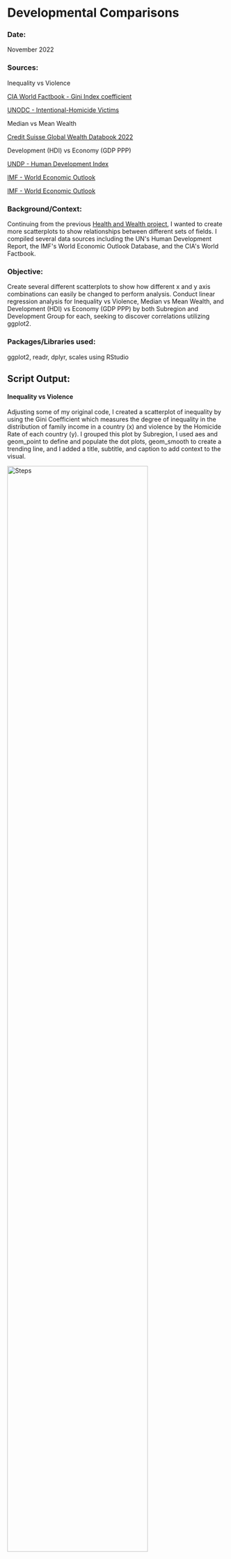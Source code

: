 <h1>Developmental Comparisons</h1>

### Date:
November 2022

### Sources:
Inequality vs Violence

[CIA World Factbook - Gini Index coefficient](https://www.cia.gov/the-world-factbook/field/gini-index-coefficient-distribution-of-family-income/country-comparison)

[UNODC - Intentional-Homicide Victims](https://dataunodc.un.org/dp-intentional-homicide-victims)

Median vs Mean Wealth

[Credit Suisse Global Wealth Databook 2022](https://www.credit-suisse.com/about-us-news/en/articles/news-and-expertise/credit-suisse-global-wealth-report-2022-fast-wealth-growth-in-times-of-uncertainty-202209.html)


Development (HDI) vs Economy (GDP PPP)

[UNDP - Human Development Index](https://hdr.undp.org/data-center/human-development-index#/indicies/HDI)

[IMF - World Economic Outlook](https://www.imf.org/en/Publications/WEO/weo-database/2022/October/weo-report?c=512,914,612,171,614,311,213,911,314,193,122,912,313,419,513,316,913,124,339,638,514,218,963,616,223,516,918,748,618,624,522,622,156,626,628,228,924,233,632,636,634,238,662,960,423,935,128,611,321,243,248,469,253,642,643,939,734,644,819,172,132,646,648,915,134,652,174,328,258,656,654,336,263,268,532,944,176,534,536,429,433,178,436,136,343,158,439,916,664,826,542,967,443,917,544,941,446,666,668,672,946,137,546,674,676,548,556,678,181,867,682,684,273,868,921,948,943,686,688,518,728,836,558,138,196,278,692,694,962,142,449,564,565,283,853,288,293,566,964,182,359,453,968,922,714,862,135,716,456,722,942,718,724,576,936,961,813,726,199,733,184,524,361,362,364,732,366,144,146,463,528,923,738,578,537,742,866,369,744,186,925,869,746,926,466,112,111,298,927,846,299,582,487,474,754,698,&s=PPPPC,&sy=2020&ey=2027&ssm=0&scsm=1&scc=0&ssd=1&ssc=0&sic=0&sort=country&ds=.&br=1)

[IMF - World Economic Outlook](https://www.imf.org/en/Publications/WEO/weo-database/2022/October/weo-report?a=1&c=001,998,&s=NGDPD,PPPGDP,PPPPC,PPPSH,&sy=2020&ey=2027&ssm=0&scsm=1&scc=0&ssd=1&ssc=0&sic=0&sort=country&ds=.&br=1)



### Background/Context:
Continuing from the previous [Health and Wealth project](https://github.com/jameszil/R/tree/main/health_wealth), I wanted to create more scatterplots to show relationships between different sets of fields. I compiled several data sources including the UN's Human Development Report, the IMF's World Economic Outlook Database, and the CIA's World Factbook.

### Objective:
Create several different scatterplots to show how different x and y axis combinations can easily be changed to perform analysis. Conduct linear regression analysis for Inequality vs Violence, Median vs Mean Wealth, and Development (HDI) vs Economy (GDP PPP) by both Subregion and Development Group for each, seeking to discover correlations utilizing ggplot2.

### Packages/Libraries used:
ggplot2, readr, dplyr, scales using RStudio


<h2>Script Output:</h2>

#### Inequality vs Violence

Adjusting some of my original code, I created a scatterplot of inequality by using the Gini Coefficient which measures the degree of inequality in the distribution of family income in a country (x) and violence by the Homicide Rate of each country (y). I grouped this plot by Subregion, I used aes and geom_point to define and populate the dot plots, geom_smooth to create a trending line, and I added a title, subtitle, and caption to add context to the visual.
<br />

<p align="left">
<img src="https://github.com/jameszil/pictures/blob/main/R/Inequality%20vs%20Violence%20R%20ggplot2.PNG?raw=true" height="80%" width="80%" alt="Steps"/>
<br />
<br />
<img src="https://github.com/jameszil/pictures/blob/main/R/homicide%20vs%20gini.png?raw=true" height="70%" width="70%" alt="Steps"/>
<br />
<br />
At first glance, we see that the trending line is slightly diagonal indicating a slight trend, however this would probably not be enough to make the conclusion that these two factors are entirely correlated. We see many countries across all regions with very low homicide rates recgardless of inequality level, and most of the countries with largest homicide rate fall near the middle of the gini coefficient between 35-50. As the coloring of Subregion looked a little too busy, I then created a second plot grouping countries by Development Group.
<br />
<br />
<img src="https://github.com/jameszil/pictures/blob/main/R/Inequality%20vs%20Violence%202022.png?raw=true" height="70%" width="70%" alt="Steps"/>
<br />
<br />
This looks much nicer as we can easily see the different development groups. Interestingly enough, we are able to see that countries with Very High Development and countries with Low Development do not typically have high levels of violence or inequality. The countries with High Development and and Medium Development are most likely to have both higher levels of violence and higher levels of inequality. To be fair, this data is very scattered and there are many outliers, it would be naive to draw any major conclusions from this view. I'd like to point out here that correlation does not mean causation, however, causations are typically correlated. Given we cannot see a direct line just by looking at the dots alone, I think one insight that I can draw from this plot is that while inequality may be a factor, there may be other factors other than inequality that have a higher correlation and potentially a higher impact on driving high homicide rates and vice versa. Plots like these shift how I see things, realizing issues can be more complex than we sometimes try to make them out to be.
  
[This definitely sparked curiosity to seek further understanding.](https://github.com/jameszil/Tableau/blob/main/developmental_comparisons_qc/README.md#gun-ownership) 
In the meantime, let's plot our next dataset!

  
#### Median vs Mean Wealth
<br />
<img src="https://github.com/jameszil/pictures/blob/main/R/Devcomp%20Median%20vs%20Mean%20Wealth%20code.png?raw=true" height="70%" width="70%" alt="Steps"/>
I then created another plot looking at Median vs Mean Wealth per Adult by Country and Development Group. I had to use scale to resize the hundred thousands values enabling it to fit on the scatterplot for each axis and distribute the data evenly for both accuracy and readability.
<br />
<br />
<img src="https://github.com/jameszil/pictures/blob/main/R/median%20vs%20mean%202.png?raw=true" height="70%" width="70%" alt="Steps"/>
Okay great, we can see the Very High Development group is taking up most of the space and each group seem to follow the order in a perfect order. Populating by the Subregion may prove to be a more helpful view.
<br />
<br />
<img src="https://github.com/jameszil/pictures/blob/main/R/median%20vs%20mean.png?raw=true" height="70%" width="70%" alt="Steps"/>
As these are both wealth metrics, I'd expect a much stronger correlation than the previous comparison. There is a much more defined diagonal line in the first half of the the plot, however, it curves at about the mid way point after 200k median and 400k mean. There are only 6 countries that have median wealth over 200k. These countries are Hong Kong, Belgium, New Zealand, Australia, Iceland, and Luxembourg which vary significantly for mean wealth. Apart from these, given that most of the world's countries are in the first half of the data, it is safe to say these two values still have a strong correlation up until a certain point. Maybe someday this general trend will change after many other countries reach a very high amount of wealth.
<br />
<br />
<img src="https://github.com/jameszil/pictures/blob/main/R/Devcomp%20filters.png?raw=true" height="70%" width="70%" alt="Steps"/>
As many countries were stacked together in the lower left quadrant of the original Median vs Mean Wealth plot, I also experimented with filters to see if I could look at only countries under a certain threshold. I wanted to seek to confirm the diagonal trend for most countries.
<br />
<br />
<img src="https://github.com/jameszil/pictures/blob/main/R/median%20vs%20mean%20low%20dev.png?raw=true" height="70%" width="70%" alt="Steps"/>
<br />
By filtering the median wealth down and showing only continental regions, I was able to see a broad view on a much more detailed level. From this I can see an almost direct line just by using the dots representing each country!

#### Development (HDI) vs Economy (GDP PPP)


Lastly, I plotted similar views for Development using the Human Development Index and Economy using the Gross Domestic Product Purchasing Power Parity per Capita. Again I had to adjust the scaling to best fit this graph.
<br />
<br />
<img src="https://github.com/jameszil/pictures/blob/main/R/Devcomp%20HDI%20vs%20GDP.png?raw=true" height="70%" width="70%" alt="Steps"/>
<br />
<br />
<img src="https://github.com/jameszil/pictures/blob/main/R/hdi%20vs%20gdp%202.png?raw=true" height="70%" width="70%" alt="Steps"/>
<br />
As expected, the Development Groups follow each other perfectly according to the Human Development Index.
<br />
<br />
<img src="https://github.com/jameszil/pictures/blob/main/R/hdi%20vs%20gdp.png?raw=true" height="70%" width="70%" alt="Steps"/>
<br />
<br />
This trend shows that bigger economies do have higher levels of development. Some countries are on different levels of development and economy, and there are a few countries with much bigger economies than the rest of the world, but the gray area in the trendline indicates that overall, countries are closely clustered together.
<br />
<br />
Countries wealth and development vary by region but are not distinguishable by region. The late Hans Rosling showed that trying to understand the world by classifying it into regions is not always the most insightful. My personal analysis of UN and IMF data further solidifies his point.

Here we are able to see the world is not split by development according to regions. There are countries of every level of development in virtually every region of the world. This chart where all countries are closely joined together resembles a skittles bag. That is the world. We are a giant bag of skittles, and each bag of skittles are not separated by their individual flavors. That is to say, when we look at the first chart we see a very stark world, one where there are divisive grid lines that detach countries and regions from one another, but this graph disproves that theory. When we look at this graph we see a different picture, one that shows we may live a lot more like another person on the other side of the world than we may realize.

[See how I replicated these plots in Tableau to QC](https://github.com/jameszil/Tableau/blob/main/developmental_comparisons_qc/README.md)





